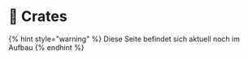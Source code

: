 # 🎁 Crates

{% hint style="warning" %}
Diese Seite befindet sich aktuell noch im Aufbau&#x20;
{% endhint %}
